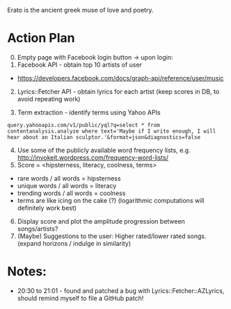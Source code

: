 Erato is the ancient greek muse of love and poetry.

Action Plan
====

0. Empty page with Facebook login button -> upon login:
1. Facebook API - obtain top 10 artists of user
  * https://developers.facebook.com/docs/graph-api/reference/user/music

2. Lyrics::Fetcher API - obtain lyrics for each artist (keep scores in DB, to avoid repeating work)

3. Term extraction - identify terms using Yahoo APIs
  ```
  query.yahooapis.com/v1/public/yql?q=select * from contentanalysis.analyze where text='Maybe if I write enough, I will hear about an Italian sculptor.'&format=json&diagnostics=false
  ```

4. Use some of the publicly available word frequency lists, e.g. http://invokeit.wordpress.com/frequency-word-lists/
5. Score = <hipsterness, literacy, coolness, terms>
  * rare words / all words = hipsterness
  * unique words / all words = literacy
  * trending words / all words = coolness
  * terms are like icing on the cake (?)
 (logarithmic computations will definitely work best)

6. Display score and plot the amplitude progression between songs/artists?
7. (Maybe) Suggestions to the user: Higher rated/lower rated songs. (expand horizons / indulge in similarity)

Notes:
====
  * 20:30 to 21:01 - found and patched a bug with Lyrics::Fetcher::AZLyrics, should remind myself to file a GitHub patch!
